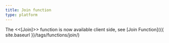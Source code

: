 ```yaml
---
title: Join function
type: platform
---
```


The &lt;&lt;[Join]&gt;&gt; function is now available client side, see [Join Function]({{ site.baseurl }}/tags/functions/join/)

